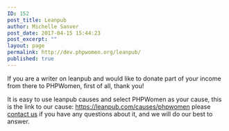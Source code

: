 ```yaml
---
ID: 152
post_title: Leanpub
author: Michelle Sanver
post_date: 2017-04-15 15:44:23
post_excerpt: ""
layout: page
permalink: http://dev.phpwomen.org/leanpub/
published: true
---
```

<span style="font-weight: 400;">If you are a writer on leanpub and would like to donate part of your income from there to PHPWomen, first of all, thank you!</span>

<span style="font-weight: 400;">It is easy to use leanpub causes and select PHPWomen as your cause, this is the link to our cause: </span><a href="https://leanpub.com/causes/phpwomen"><span style="font-weight: 400;">https://leanpub.com/causes/phpwomen</span></a><span style="font-weight: 400;"> please <a href="mailto:hello@phpwomen.org">contact us</a> if you have any questions about it, and we will do our best to answer.</span>